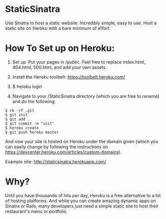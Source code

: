 StaticSinatra
=============

Use Sinatra to host a static website. Incredibly simple, easy to use. Host a static site on Heroku with a bare minimum of effort.

How To Set up on Heroku:
=============

1. Set up. Put your pages in /public. Feel free to replace index.html, 404.html, 500.html, and add your own assets.

2. Install the Heroku toolbelt: https://toolbelt.heroku.com/

3. $ heroku login

4. Navigate to your /StaticSinatra directory (which you are free to rename) and do the following:

```
$ rm -rf .git
$ git init
$ git add .
$ git commit -m "init"
$ heroku create
$ git push heroku master
```

And now your site is hosted on Heroku under the domain given (which you can easily change by following the instructions on https://devcenter.heroku.com/articles/custom-domains).


Example site:
http://staticsinatra.herokuapp.com/

Why?
=============
Until you have thousands of hits per day, Heroku is a free alternative to a lot of hosting platforms. And while you can create amazing dynamic apps on Sinatra or Rails, many developers just need a simple static site to host their restaurant's menu or portfolio.